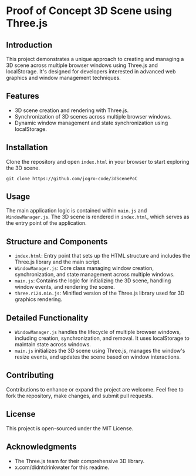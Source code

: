 # Proof of Concept 3D Scene using Three.js

## Introduction

This project demonstrates a unique approach to creating and managing a 3D scene across multiple browser windows using Three.js and localStorage. It's designed for developers interested in advanced web graphics and window management techniques.

## Features

- 3D scene creation and rendering with Three.js.
- Synchronization of 3D scenes across multiple browser windows.
- Dynamic window management and state synchronization using localStorage.

## Installation

Clone the repository and open `index.html` in your browser to start exploring the 3D scene.

```
git clone https://github.com/jogro-code/3dScenePoC
```

## Usage

The main application logic is contained within `main.js` and `WindowManager.js`. The 3D scene is rendered in `index.html`, which serves as the entry point of the application.

## Structure and Components

- `index.html`: Entry point that sets up the HTML structure and includes the Three.js library and the main script.
- `WindowManager.js`: Core class managing window creation, synchronization, and state management across multiple windows.
- `main.js`: Contains the logic for initializing the 3D scene, handling window events, and rendering the scene.
- `three.r124.min.js`: Minified version of the Three.js library used for 3D graphics rendering.

## Detailed Functionality

- `WindowManager.js` handles the lifecycle of multiple browser windows, including creation, synchronization, and removal. It uses localStorage to maintain state across windows.
- `main.js` initializes the 3D scene using Three.js, manages the window's resize events, and updates the scene based on window interactions.

## Contributing

Contributions to enhance or expand the project are welcome. Feel free to fork the repository, make changes, and submit pull requests.

## License

This project is open-sourced under the MIT License.

## Acknowledgments

- The Three.js team for their comprehensive 3D library.
- x.com/didntdrinkwater for this readme.
